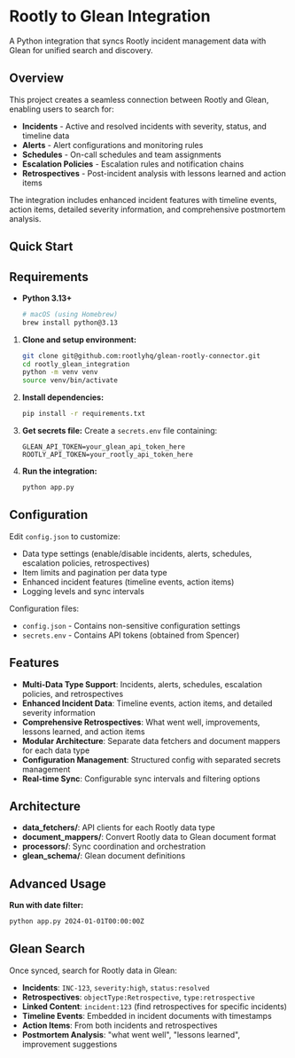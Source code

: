 # Rootly to Glean Integration

A Python integration that syncs Rootly incident management data with Glean for unified search and discovery.

## Overview

This project creates a seamless connection between Rootly and Glean, enabling users to search for:

- **Incidents** - Active and resolved incidents with severity, status, and timeline data
- **Alerts** - Alert configurations and monitoring rules
- **Schedules** - On-call schedules and team assignments  
- **Escalation Policies** - Escalation rules and notification chains
- **Retrospectives** - Post-incident analysis with lessons learned and action items

The integration includes enhanced incident features with timeline events, action items, detailed severity information, and comprehensive postmortem analysis.

## Quick Start

## Requirements

- **Python 3.13+** 
  ```bash
  # macOS (using Homebrew)
  brew install python@3.13
  ``` 

1. **Clone and setup environment:**
   ```bash
   git clone git@github.com:rootlyhq/glean-rootly-connector.git
   cd rootly_glean_integration
   python -m venv venv
   source venv/bin/activate
   ```

2. **Install dependencies:**
   ```bash
   pip install -r requirements.txt
   ```

3. **Get secrets file:**
   Create a `secrets.env` file containing:
   ```
   GLEAN_API_TOKEN=your_glean_api_token_here
   ROOTLY_API_TOKEN=your_rootly_api_token_here
   ```

4. **Run the integration:**
   ```bash
   python app.py
   ```

## Configuration

Edit `config.json` to customize:
- Data type settings (enable/disable incidents, alerts, schedules, escalation policies, retrospectives)
- Item limits and pagination per data type
- Enhanced incident features (timeline events, action items)
- Logging levels and sync intervals

Configuration files:
- `config.json` - Contains non-sensitive configuration settings
- `secrets.env` - Contains API tokens (obtained from Spencer)

## Features

- **Multi-Data Type Support**: Incidents, alerts, schedules, escalation policies, and retrospectives
- **Enhanced Incident Data**: Timeline events, action items, and detailed severity information
- **Comprehensive Retrospectives**: What went well, improvements, lessons learned, and action items
- **Modular Architecture**: Separate data fetchers and document mappers for each data type
- **Configuration Management**: Structured config with separated secrets management
- **Real-time Sync**: Configurable sync intervals and filtering options

## Architecture

- **data_fetchers/**: API clients for each Rootly data type
- **document_mappers/**: Convert Rootly data to Glean document format
- **processors/**: Sync coordination and orchestration
- **glean_schema/**: Glean document definitions

## Advanced Usage

**Run with date filter:**
```bash
python app.py 2024-01-01T00:00:00Z
```

## Glean Search

Once synced, search for Rootly data in Glean:
- **Incidents**: `INC-123`, `severity:high`, `status:resolved`
- **Retrospectives**: `objectType:Retrospective`, `type:retrospective`
- **Linked Content**: `incident:123` (find retrospectives for specific incidents)
- **Timeline Events**: Embedded in incident documents with timestamps
- **Action Items**: From both incidents and retrospectives
- **Postmortem Analysis**: "what went well", "lessons learned", improvement suggestions


